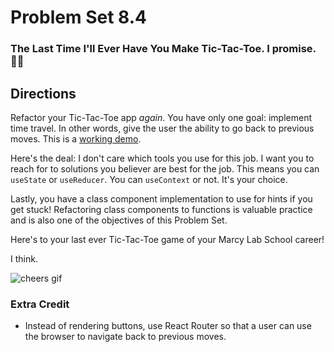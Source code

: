 # Problem Set 8.4
### The Last Time I'll Ever Have You Make Tic-Tac-Toe. I promise. 🤞🏿

## Directions
Refactor your Tic-Tac-Toe app _again_. You have only one goal: implement time travel. In other words, give the user the ability to go back to previous moves. This is a [working demo](https://codepen.io/gaearon/pen/gWWZgR).

Here's the deal: I don't care which tools you use for this job. I want you to reach for to solutions you believer are best for the job. This means you can `useState` or `useReducer`. You can `useContext` or not. It's your choice.

Lastly, you have a class component implementation to use for hints if you get stuck! Refactoring class components to functions is valuable practice and is also one of the objectives of this Problem Set.

Here's to your last ever Tic-Tac-Toe game of your Marcy Lab School career!

I think.

![cheers gif](https://media.giphy.com/media/g9582DNuQppxC/200w_d.gif)

### Extra Credit
* Instead of rendering buttons, use React Router so that a user can use the browser to navigate back to previous moves.
